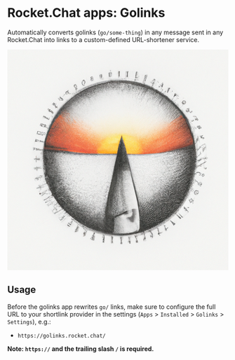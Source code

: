 # Rocket.Chat apps: Golinks

Automatically converts golinks (`go/some-thing`) in any message sent in any Rocket.Chat into links to a custom-defined URL-shortener service.

![logo](icon.png)

## Usage

Before the golinks app rewrites `go/` links, make sure to configure the full URL to your
shortlink provider in the settings (`Apps` > `Installed` > `Golinks` > `Settings`), e.g.:

* `https://golinks.rocket.chat/`

**Note: `https://` and the trailing slash `/` is required.**
